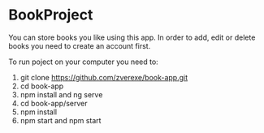 # BookProject

You can store books you like using this app. In order to add, edit or delete books you need to create an account first.

To run poject on your computer you need to: 
1) git clone https://github.com/zverexe/book-app.git
2) cd book-app
3) npm install and ng serve
4) cd book-app/server
5) npm install
6) npm start and npm start


